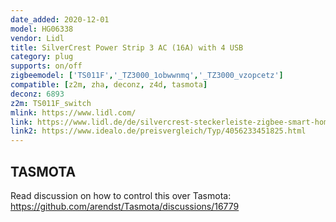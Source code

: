 ```yaml
---
date_added: 2020-12-01
model: HG06338
vendor: Lidl
title: SilverCrest Power Strip 3 AC (16A) with 4 USB
category: plug
supports: on/off
zigbeemodel: ['TS011F','_TZ3000_1obwwnmq','_TZ3000_vzopcetz']
compatible: [z2m, zha, deconz, z4d, tasmota]
deconz: 6893
z2m: TS011F_switch
mlink: https://www.lidl.com/
link: https://www.lidl.de/de/silvercrest-steckerleiste-zigbee-smart-home/p355170
link2: https://www.idealo.de/preisvergleich/Typ/4056233451825.html
---
```


## TASMOTA

Read discussion on how to control this over Tasmota: https://github.com/arendst/Tasmota/discussions/16779
